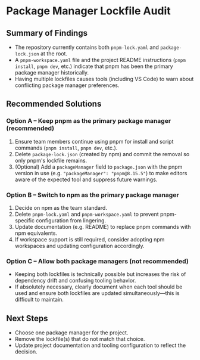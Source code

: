 # Package Manager Lockfile Audit

## Summary of Findings
- The repository currently contains both `pnpm-lock.yaml` and `package-lock.json` at the root.
- A `pnpm-workspace.yaml` file and the project README instructions (`pnpm install`, `pnpm dev`, etc.) indicate that pnpm has been the primary package manager historically.
- Having multiple lockfiles causes tools (including VS Code) to warn about conflicting package manager preferences.

## Recommended Solutions

### Option A – Keep pnpm as the primary package manager (recommended)
1. Ensure team members continue using pnpm for install and script commands (`pnpm install`, `pnpm dev`, etc.).
2. Delete `package-lock.json` (created by npm) and commit the removal so only pnpm's lockfile remains.
3. (Optional) Add a `packageManager` field to `package.json` with the pnpm version in use (e.g. `"packageManager": "pnpm@8.15.5"`) to make editors aware of the expected tool and suppress future warnings.

### Option B – Switch to npm as the primary package manager
1. Decide on npm as the team standard.
2. Delete `pnpm-lock.yaml` and `pnpm-workspace.yaml` to prevent pnpm-specific configuration from lingering.
3. Update documentation (e.g. README) to replace pnpm commands with npm equivalents.
4. If workspace support is still required, consider adopting npm workspaces and updating configuration accordingly.

### Option C – Allow both package managers (not recommended)
- Keeping both lockfiles is technically possible but increases the risk of dependency drift and confusing tooling behavior.
- If absolutely necessary, clearly document when each tool should be used and ensure both lockfiles are updated simultaneously—this is difficult to maintain.

## Next Steps
- Choose one package manager for the project.
- Remove the lockfile(s) that do not match that choice.
- Update project documentation and tooling configuration to reflect the decision.